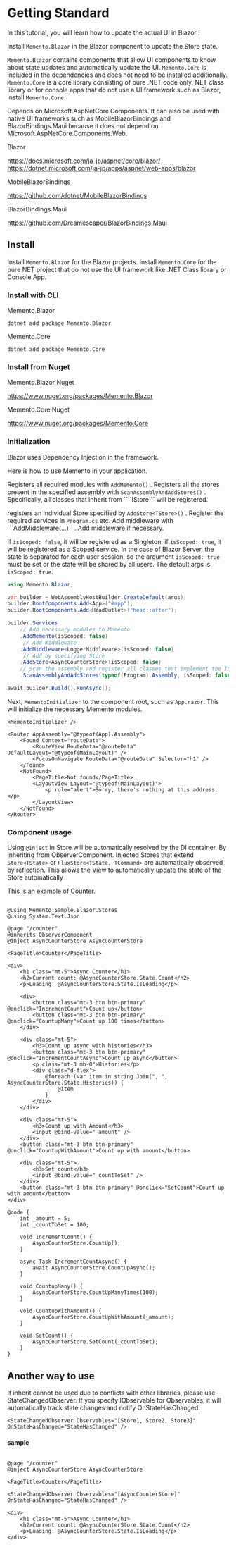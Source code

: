 # Getting Standard

In this tutorial, you will learn how to update the actual UI in Blazor !

Install `Memento.Blazor` in the Blazor component to update the Store state.

`Memento.Blazor` contains components that allow UI components to know about state updates and automatically update the UI.
`Memento.Core` is included in the dependencies and does not need to be installed additionally.
`Memento.Core` is a core library consisting of pure .NET code only.
NET class library or for console apps that do not use a UI framework such as Blazor, install `Memento.Core`.

Depends on Microsoft.AspNetCore.Components.
It can also be used with native UI frameworks such as MobileBlazorBindings and BlazorBindings.Maui because it does not depend on Microsoft.AspNetCore.Components.Web.

Blazor

https://docs.microsoft.com/ja-jp/aspnet/core/blazor/
https://dotnet.microsoft.com/ja-jp/apps/aspnet/web-apps/blazor

MobileBlazorBindings

https://github.com/dotnet/MobileBlazorBindings

BlazorBindings.Maui

https://github.com/Dreamescaper/BlazorBindings.Maui

## Install

Install `Memento.Blazor` for the Blazor projects.
Install `Memento.Core` for the pure NET project that do not use the UI framework like .NET Class library or Console App.

### Install with CLI

Memento.Blazor

```
dotnet add package Memento.Blazor
```

Memento.Core

```
dotnet add package Memento.Core
```

### Install from Nuget

Memento.Blazor Nuget

https://www.nuget.org/packages/Memento.Blazor

Memento.Core Nuget

https://www.nuget.org/packages/Memento.Core

### Initialization

Blazor uses Dependency Injection in the framework.

Here is how to use Memento in your application.

Registers all required modules with ```AddMemento()``` .
Registers all the stores present in the specified assembly with ```ScanAssemblyAndAddStores()``` .
Specifically, all classes that inherit from ````IStore``` will be registered.

registers an individual Store specified by ```AddStore<TStore>()``` .
Register the required services in ``Program.cs`` etc.
Add middleware with ```AddMiddleware(...)`` .
Add middleware if necessary.

If ```isScoped: false```, it will be registered as a Singleton, if ```isScoped: true```, it will be registered as a Scoped service.
In the case of Blazor Server, the state is separated for each user session, so the argument ```isScoped: true``` must be set or the state will be shared by all users.
The default args is ```isScoped: true```.

```cs
using Memento.Blazor;

var builder = WebAssemblyHostBuilder.CreateDefault(args);
builder.RootComponents.Add<App>("#app");
builder.RootComponents.Add<HeadOutlet>("head::after");

builder.Services
    // Add necessary modules to Memento
    .AddMemento(isScoped: false)
     // Add middleware
    .AddMiddleware<LoggerMiddleware>(isScoped: false)
     // Add by specifying Store
    .AddStore<AsyncCounterStore>(isScoped: false)
    // Scan the assembly and register all classes that implement the IStore interface
    .ScanAssemblyAndAddStores(typeof(Program).Assembly, isScoped: false);

await builder.Build().RunAsync();
```

Next,  ```MementoInitializer``` to the component root, such as ``App.razor``.
This will initialize the necessary Memento modules.

```razor
<MementoInitializer />

<Router AppAssembly="@typeof(App).Assembly">
    <Found Context="routeData">
        <RouteView RouteData="@routeData" DefaultLayout="@typeof(MainLayout)" />
        <FocusOnNavigate RouteData="@routeData" Selector="h1" />
    </Found>
    <NotFound>
        <PageTitle>Not found</PageTitle>
        <LayoutView Layout="@typeof(MainLayout)">
            <p role="alert">Sorry, there's nothing at this address.</p>
        </LayoutView>
    </NotFound>
</Router>
```

### Component usage

Using ``@inject`` in Store will be automatically resolved by the DI container.
By inheriting from ObserverComponent.
Injected Stores that extend ``Store<TState>`` or ``FluxStore<TState, TCommand>`` are automatically observed by reflection.
This allows the View to automatically update the state of the Store automatically

This is an example of Counter.

```razor

@using Memento.Sample.Blazor.Stores
@using System.Text.Json

@page "/counter"
@inherits ObserverComponent
@inject AsyncCounterStore AsyncCounterStore

<PageTitle>Counter</PageTitle>

<div>
    <h1 class="mt-5">Async Counter</h1>
    <h2>Current count: @AsyncCounterStore.State.Count</h2>
    <p>Loading: @AsyncCounterStore.State.IsLoading</p>

    <div>
        <button class="mt-3 btn btn-primary" @onclick="IncrementCount">Count up</button>
        <button class="mt-3 btn btn-primary" @onclick="CountupMany">Count up 100 times</button>
    </div>

    <div class="mt-5">
        <h3>Count up async with histories</h3>
        <button class="mt-3 btn btn-primary" @onclick="IncrementCountAsync">Count up async</button>
        <p class="mt-3 mb-0">Histories</p>
        <div class="d-flex">
            @foreach (var item in string.Join(", ", AsyncCounterStore.State.Histories)) {
                @item
            }
        </div>
    </div>

    <div class="mt-5">
        <h3>Count up with Amount</h3>
        <input @bind-value="_amount" />
    </div>
    <button class="mt-3 btn btn-primary" @onclick="CountupWithAmount">Count up with amount</button>

    <div class="mt-5">
        <h3>Set count</h3>
        <input @bind-value="_countToSet" />
    </div>
    <button class="mt-3 btn btn-primary" @onclick="SetCount">Count up with amount</button>
</div>

@code {
    int _amount = 5;
    int _countToSet = 100;

    void IncrementCount() {
        AsyncCounterStore.CountUp();
    }

    async Task IncrementCountAsync() {
        await AsyncCounterStore.CountUpAsync();
    }

    void CountupMany() {
        AsyncCounterStore.CountUpManyTimes(100);
    }

    void CountupWithAmount() {
        AsyncCounterStore.CountUpWithAmount(_amount);
    }

    void SetCount() {
        AsyncCounterStore.SetCount(_countToSet);
    }
}

```

## Another way to use

If inherit cannot be used due to conflicts with other libraries, please use StateChangedObserver. 
If you specify IObservable for Observables, it will automatically track state changes and notify OnStateHasChanged.

```razor
<StateChangedObserver Observables="[Store1, Store2, Store3]" OnStateHasChanged="StateHasChanged" />
```

#### sample


```razor

@page "/counter"
@inject AsyncCounterStore AsyncCounterStore

<PageTitle>Counter</PageTitle>

<StateChangedObserver Observables="[AsyncCounterStore]" OnStateHasChanged="StateHasChanged" />

<div>
    <h1 class="mt-5">Async Counter</h1>
    <h2>Current count: @AsyncCounterStore.State.Count</h2>
    <p>Loading: @AsyncCounterStore.State.IsLoading</p>
</div>

```